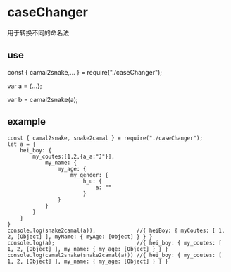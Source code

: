 # caseChanger
用于转换不同的命名法

## use

const { camal2snake,... } = require("./caseChanger");

var a = {...}; 

var b = camal2snake(a);

## example
    const { camal2snake, snake2camal } = require("./caseChanger");
    let a = {
        hei_boy: {
            my_coutes:[1,2,{a_a:"J"}],
                my_name: {
                    my_age: {
                        my_gender: {
                            h_u: {
                                a: "" 
                            }
                    }
                }
            }
        }
    }
    console.log(snake2camal(a));             //{ heiBoy: { myCoutes: [ 1, 2, [Object] ], myName: { myAge: [Object] } } }
    console.log(a);                          //{ hei_boy: { my_coutes: [ 1, 2, [Object] ], my_name: { my_age: [Object] } } }
    console.log(camal2snake(snake2camal(a))) //{ hei_boy: { my_coutes: [ 1, 2, [Object] ], my_name: { my_age: [Object] } } }